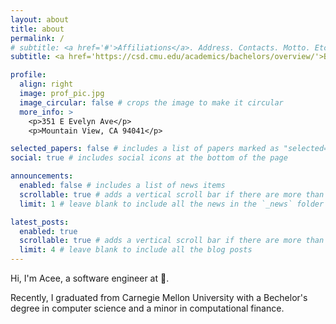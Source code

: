 ```yaml
---
layout: about
title: about
permalink: /
# subtitle: <a href='#'>Affiliations</a>. Address. Contacts. Motto. Etc.
subtitle: <a href='https://csd.cmu.edu/academics/bachelors/overview/'>B.S. in CS @ CMU</a> · <a href='https://www.databricks.com/'>Databricks, Inc.</a> · Mountain View, CA · [first name and last name without space] at gmail dot com · “ My Heart is in the Work.”

profile:
  align: right
  image: prof_pic.jpg
  image_circular: false # crops the image to make it circular
  more_info: >
    <p>351 E Evelyn Ave</p>
    <p>Mountain View, CA 94041</p>

selected_papers: false # includes a list of papers marked as "selected={true}"
social: true # includes social icons at the bottom of the page

announcements:
  enabled: false # includes a list of news items
  scrollable: true # adds a vertical scroll bar if there are more than 3 news items
  limit: 1 # leave blank to include all the news in the `_news` folder

latest_posts:
  enabled: true
  scrollable: true # adds a vertical scroll bar if there are more than 3 new posts items
  limit: 4 # leave blank to include all the blog posts
---
```


Hi, I'm Acee, a software engineer at 🧱.

Recently, I graduated from Carnegie Mellon University with a Bechelor's degree in computer science and a minor in computational finance.

<!-- Link to your favorite [subreddit](http://reddit.com). You can put a picture in, too. The code is already in, just name your picture `prof_pic.jpg` and put it in the `img/` folder.

Put your address / P.O. box / other info right below your picture. You can also disable any of these elements by editing `profile` property of the YAML header of your `_pages/about.md`. Edit `_bibliography/papers.bib` and Jekyll will render your [publications page](/al-folio/publications/) automatically.

Link to your social media connections, too. This theme is set up to use [Font Awesome icons](https://fontawesome.com/) and [Academicons](https://jpswalsh.github.io/academicons/), like the ones below. Add your Facebook, Twitter, LinkedIn, Google Scholar, or just disable all of them. -->
